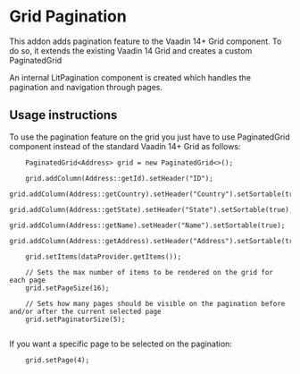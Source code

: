 # Grid Pagination

This addon adds pagination feature to the Vaadin 14+ Grid component. To do so, it extends the existing Vaadin 14 Grid and creates a custom PaginatedGrid

An internal LitPagination component is created which handles the pagination and navigation through pages. 

## Usage instructions

To use the pagination feature on the grid you just have to use PaginatedGrid component instead of the standard Vaadin 14+ Grid as follows: 

```
	PaginatedGrid<Address> grid = new PaginatedGrid<>();

	grid.addColumn(Address::getId).setHeader("ID");
	grid.addColumn(Address::getCountry).setHeader("Country").setSortable(true);
	grid.addColumn(Address::getState).setHeader("State").setSortable(true);
	grid.addColumn(Address::getName).setHeader("Name").setSortable(true);
	grid.addColumn(Address::getAddress).setHeader("Address").setSortable(true);

	grid.setItems(dataProvider.getItems());
	
	// Sets the max number of items to be rendered on the grid for each page
	grid.setPageSize(16);
	
	// Sets how many pages should be visible on the pagination before and/or after the current selected page
	grid.setPaginatorSize(5);
		
```
If you want a specific page to be selected on the pagination:

```
	grid.setPage(4);
	
```
